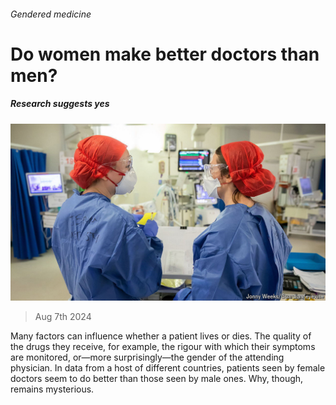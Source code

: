 ###### Gendered medicine

# Do women make better doctors than men? 

##### Research suggests yes 

![image](images/20240810_STP504.jpg) 

> Aug 7th 2024 

Many factors can influence whether a patient lives or dies. The quality of the drugs they receive, for example, the rigour with which their symptoms are monitored, or—more surprisingly—the gender of the attending physician. In data from a host of different countries, patients seen by female doctors seem to do better than those seen by male ones. Why, though, remains mysterious.

